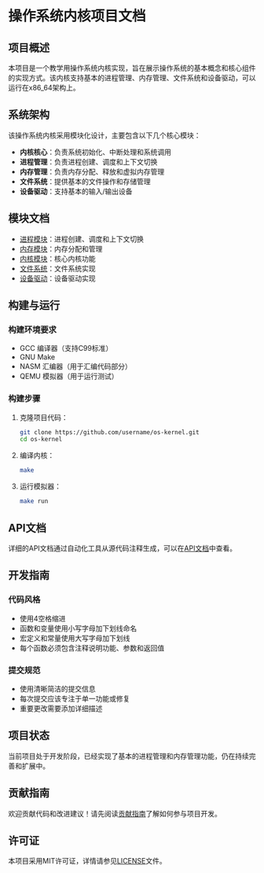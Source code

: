 # 操作系统内核项目文档

## 项目概述

本项目是一个教学用操作系统内核实现，旨在展示操作系统的基本概念和核心组件的实现方式。该内核支持基本的进程管理、内存管理、文件系统和设备驱动，可以运行在x86_64架构上。

## 系统架构

该操作系统内核采用模块化设计，主要包含以下几个核心模块：

- **内核核心**：负责系统初始化、中断处理和系统调用
- **进程管理**：负责进程创建、调度和上下文切换
- **内存管理**：负责内存分配、释放和虚拟内存管理
- **文件系统**：提供基本的文件操作和存储管理
- **设备驱动**：支持基本的输入/输出设备

## 模块文档

- [进程模块](modules/process/README.md)：进程创建、调度和上下文切换
- [内存模块](modules/memory/README.md)：内存分配和管理
- [内核模块](modules/kernel/README.md)：核心内核功能
- [文件系统](modules/fs/README.md)：文件系统实现
- [设备驱动](modules/drivers/README.md)：设备驱动实现

## 构建与运行

### 构建环境要求

- GCC 编译器（支持C99标准）
- GNU Make
- NASM 汇编器（用于汇编代码部分）
- QEMU 模拟器（用于运行测试）

### 构建步骤

1. 克隆项目代码：
   ```bash
   git clone https://github.com/username/os-kernel.git
   cd os-kernel
   ```

2. 编译内核：
   ```bash
   make
   ```

3. 运行模拟器：
   ```bash
   make run
   ```

## API文档

详细的API文档通过自动化工具从源代码注释生成，可以在[API文档](api/index.html)中查看。

## 开发指南

### 代码风格

- 使用4空格缩进
- 函数和变量使用小写字母加下划线命名
- 宏定义和常量使用大写字母加下划线
- 每个函数必须包含注释说明功能、参数和返回值

### 提交规范

- 使用清晰简洁的提交信息
- 每次提交应该专注于单一功能或修复
- 重要更改需要添加详细描述

## 项目状态

当前项目处于开发阶段，已经实现了基本的进程管理和内存管理功能，仍在持续完善和扩展中。

## 贡献指南

欢迎贡献代码和改进建议！请先阅读[贡献指南](CONTRIBUTING.md)了解如何参与项目开发。

## 许可证

本项目采用MIT许可证，详情请参见[LICENSE](LICENSE)文件。 